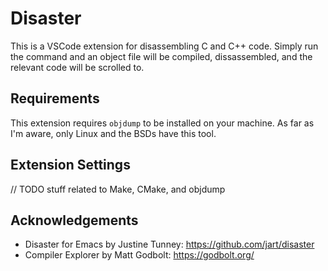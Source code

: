 # Disaster

This is a VSCode extension for disassembling C and C++ code. Simply run the command and an object file will be compiled, dissassembled, and the relevant code will be scrolled to.

## Requirements

This extension requires `objdump` to be installed on your machine. As far as I'm aware, only Linux and the BSDs have this tool.

## Extension Settings

// TODO stuff related to Make, CMake, and objdump

## Acknowledgements

- Disaster for Emacs by Justine Tunney: https://github.com/jart/disaster
- Compiler Explorer by Matt Godbolt: https://godbolt.org/
